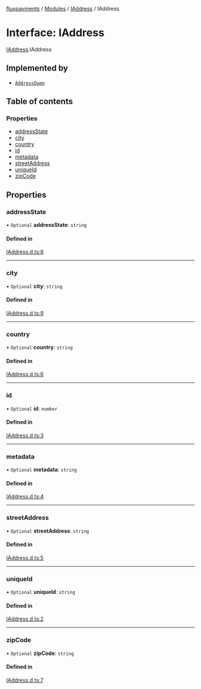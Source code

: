 [fluxpayments](../README.md) / [Modules](../modules.md) / [IAddress](../modules/IAddress.md) / IAddress

# Interface: IAddress

[IAddress](../modules/IAddress.md).IAddress

## Implemented by

- [`AddressDump`](../classes/AddressDump.AddressDump.md)

## Table of contents

### Properties

- [addressState](IAddress.IAddress.md#addressstate)
- [city](IAddress.IAddress.md#city)
- [country](IAddress.IAddress.md#country)
- [id](IAddress.IAddress.md#id)
- [metadata](IAddress.IAddress.md#metadata)
- [streetAddress](IAddress.IAddress.md#streetaddress)
- [uniqueId](IAddress.IAddress.md#uniqueid)
- [zipCode](IAddress.IAddress.md#zipcode)

## Properties

### addressState

• `Optional` **addressState**: `string`

#### Defined in

[IAddress.d.ts:8](https://github.com/fluxpayments1/fluxpayments_api_ts/blob/4bead2642cc518e2591b5e39bcd92d40c10d82a2/src/types/flux_types/IAddress.d.ts#L8)

___

### city

• `Optional` **city**: `string`

#### Defined in

[IAddress.d.ts:9](https://github.com/fluxpayments1/fluxpayments_api_ts/blob/4bead2642cc518e2591b5e39bcd92d40c10d82a2/src/types/flux_types/IAddress.d.ts#L9)

___

### country

• `Optional` **country**: `string`

#### Defined in

[IAddress.d.ts:6](https://github.com/fluxpayments1/fluxpayments_api_ts/blob/4bead2642cc518e2591b5e39bcd92d40c10d82a2/src/types/flux_types/IAddress.d.ts#L6)

___

### id

• `Optional` **id**: `number`

#### Defined in

[IAddress.d.ts:3](https://github.com/fluxpayments1/fluxpayments_api_ts/blob/4bead2642cc518e2591b5e39bcd92d40c10d82a2/src/types/flux_types/IAddress.d.ts#L3)

___

### metadata

• `Optional` **metadata**: `string`

#### Defined in

[IAddress.d.ts:4](https://github.com/fluxpayments1/fluxpayments_api_ts/blob/4bead2642cc518e2591b5e39bcd92d40c10d82a2/src/types/flux_types/IAddress.d.ts#L4)

___

### streetAddress

• `Optional` **streetAddress**: `string`

#### Defined in

[IAddress.d.ts:5](https://github.com/fluxpayments1/fluxpayments_api_ts/blob/4bead2642cc518e2591b5e39bcd92d40c10d82a2/src/types/flux_types/IAddress.d.ts#L5)

___

### uniqueId

• `Optional` **uniqueId**: `string`

#### Defined in

[IAddress.d.ts:2](https://github.com/fluxpayments1/fluxpayments_api_ts/blob/4bead2642cc518e2591b5e39bcd92d40c10d82a2/src/types/flux_types/IAddress.d.ts#L2)

___

### zipCode

• `Optional` **zipCode**: `string`

#### Defined in

[IAddress.d.ts:7](https://github.com/fluxpayments1/fluxpayments_api_ts/blob/4bead2642cc518e2591b5e39bcd92d40c10d82a2/src/types/flux_types/IAddress.d.ts#L7)
